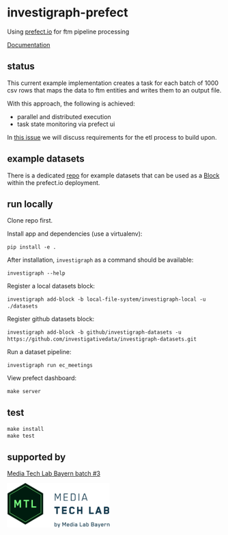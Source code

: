 # investigraph-prefect

Using [prefect.io](https://www.prefect.io/) for ftm pipeline processing

[Documentation](https://investigativedata.github.io/investigraph/)

## status

This current example implementation creates a task for each batch of 1000 csv rows that maps the data to ftm entities and writes them to an output file.

With this approach, the following is achieved:
- parallel and distributed execution
- task state monitoring via prefect ui

In [this issue](https://github.com/investigativedata/investigraph-prefect/issues/1) we will discuss requirements for the etl process to build upon.

## example datasets

There is a dedicated [repo](https://github.com/investigativedata/investigraph-datasets) for example datasets that can be used as a [Block](https://docs.prefect.io/2.10.11/concepts/blocks/) within the prefect.io deployment.

## run locally

Clone repo first.

Install app and dependencies (use a virtualenv):

    pip install -e .

After installation, `investigraph` as a command should be available:

    investigraph --help

Register a local datasets block:

    investigraph add-block -b local-file-system/investigraph-local -u ./datasets

Register github datasets block:

    investigraph add-block -b github/investigraph-datasets -u https://github.com/investigativedata/investigraph-datasets.git

Run a dataset pipeline:

    investigraph run ec_meetings

View prefect dashboard:

    make server

## test

    make install
    make test

## supported by

[Media Tech Lab Bayern batch #3](https://github.com/media-tech-lab)

<a href="https://www.media-lab.de/en/programs/media-tech-lab">
    <img src="https://raw.githubusercontent.com/media-tech-lab/.github/main/assets/mtl-powered-by.png" width="240" title="Media Tech Lab powered by logo">
</a>
